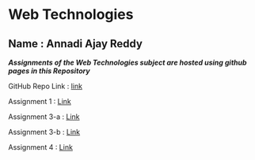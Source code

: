 # Web Technologies

## Name : Annadi Ajay Reddy


_**Assignments of the Web Technologies subject are hosted using github pages in this Repository**_


GitHub Repo Link : [link](https://github.com/ajayreddy-8374)


Assignment 1 : [Link](https://ajayreddy-8374.github.io/WebTech/site/index)


Assignment 3-a : [Link](https://ajayreddy-8374.github.io/WebTech/assign3/assign3a)

Assignment 3-b : [Link](https://ajayreddy-8374.github.io/WebTech/assign3/assign3b)

Assignment 4 : [Link](https://ajayreddy-8374.github.io/WebTech/assign4/assign4)
